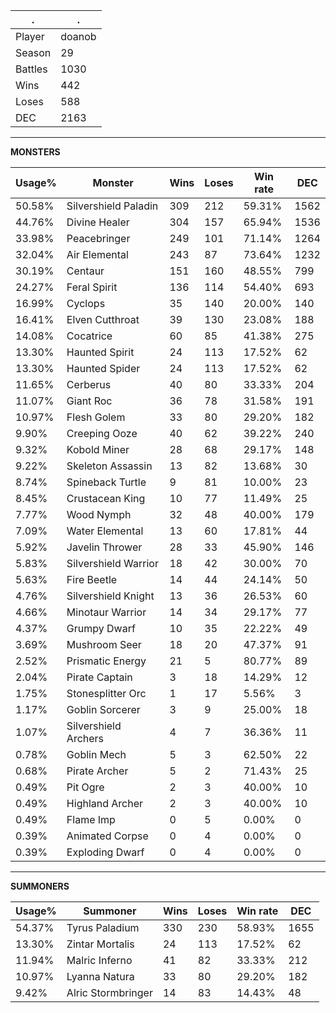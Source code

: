 .|.
|-|-
Player|doanob
Season|29
Battles|1030
Wins|442
Loses|588
DEC|2163

---
**MONSTERS**

Usage%|Monster|Wins|Loses|Win rate|DEC|
-|-|-|-|-|-|
50.58%|Silvershield Paladin|309|212|59.31%|1562|
44.76%|Divine Healer|304|157|65.94%|1536|
33.98%|Peacebringer|249|101|71.14%|1264|
32.04%|Air Elemental|243|87|73.64%|1232|
30.19%|Centaur|151|160|48.55%|799|
24.27%|Feral Spirit|136|114|54.40%|693|
16.99%|Cyclops|35|140|20.00%|140|
16.41%|Elven Cutthroat|39|130|23.08%|188|
14.08%|Cocatrice|60|85|41.38%|275|
13.30%|Haunted Spirit|24|113|17.52%|62|
13.30%|Haunted Spider|24|113|17.52%|62|
11.65%|Cerberus|40|80|33.33%|204|
11.07%|Giant Roc|36|78|31.58%|191|
10.97%|Flesh Golem|33|80|29.20%|182|
9.90%|Creeping Ooze|40|62|39.22%|240|
9.32%|Kobold Miner|28|68|29.17%|148|
9.22%|Skeleton Assassin|13|82|13.68%|30|
8.74%|Spineback Turtle|9|81|10.00%|23|
8.45%|Crustacean King|10|77|11.49%|25|
7.77%|Wood Nymph|32|48|40.00%|179|
7.09%|Water Elemental|13|60|17.81%|44|
5.92%|Javelin Thrower|28|33|45.90%|146|
5.83%|Silvershield Warrior|18|42|30.00%|70|
5.63%|Fire Beetle|14|44|24.14%|50|
4.76%|Silvershield Knight|13|36|26.53%|60|
4.66%|Minotaur Warrior|14|34|29.17%|77|
4.37%|Grumpy Dwarf|10|35|22.22%|49|
3.69%|Mushroom Seer|18|20|47.37%|91|
2.52%|Prismatic Energy|21|5|80.77%|89|
2.04%|Pirate Captain|3|18|14.29%|12|
1.75%|Stonesplitter Orc|1|17|5.56%|3|
1.17%|Goblin Sorcerer|3|9|25.00%|18|
1.07%|Silvershield Archers|4|7|36.36%|11|
0.78%|Goblin Mech|5|3|62.50%|22|
0.68%|Pirate Archer|5|2|71.43%|25|
0.49%|Pit Ogre|2|3|40.00%|10|
0.49%|Highland Archer|2|3|40.00%|10|
0.49%|Flame Imp|0|5|0.00%|0|
0.39%|Animated Corpse|0|4|0.00%|0|
0.39%|Exploding Dwarf|0|4|0.00%|0|

---
**SUMMONERS**

Usage%|Summoner|Wins|Loses|Win rate|DEC|
-|-|-|-|-|-|
54.37%|Tyrus Paladium|330|230|58.93%|1655|
13.30%|Zintar Mortalis|24|113|17.52%|62|
11.94%|Malric Inferno|41|82|33.33%|212|
10.97%|Lyanna Natura|33|80|29.20%|182|
9.42%|Alric Stormbringer|14|83|14.43%|48|
